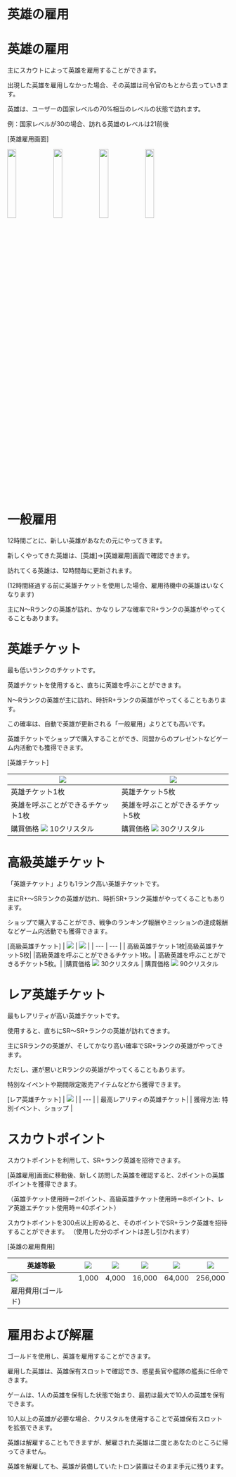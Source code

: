 # 英雄の雇用

# 英雄の雇用
主にスカウトによって英雄を雇用することができます。

出現した英雄を雇用しなかった場合、その英雄は司令官のもとから去っていきます。

英雄は、ユーザーの国家レベルの70%相当のレベルの状態で訪れます。

例：国家レベルが30の場合、訪れる英雄のレベルは21前後

[英雄雇用画面]

<img src="_images/a37.jpg" width="20%"> <img src="_images/a38.jpg" width="20%"> <img src="_images/a39.jpg" width="20%"> <img src="_images/a40.jpg" width="20%">

# 一般雇用
12時間ごとに、新しい英雄があなたの元にやってきます。

新しくやってきた英雄は、[英雄]→[英雄雇用]画面で確認できます。

訪れてくる英雄は、12時間毎に更新されます。

(12時間経過する前に英雄チケットを使用した場合、雇用待機中の英雄はいなくなります)

主にN～Rランクの英雄が訪れ、かなりレアな確率でR+ランクの英雄がやってくることもあります。

# 英雄チケット
最も低いランクのチケットです。

英雄チケットを使用すると、直ちに英雄を呼ぶことができます。

N～Rランクの英雄が主に訪れ、時折R+ランクの英雄がやってくることもあります。

この確率は、自動で英雄が更新される「一般雇用」よりとても高いです。

英雄チケットでショップで購入することができ、同盟からのプレゼントなどゲーム内活動でも獲得できます。

[英雄チケット]

| ![](_images/a41.jpg) | 	![](_images/a42.jpg) | 
| --- | --- | 
| 英雄チケット1枚|英雄チケット5枚|
|英雄を呼ぶことができるチケット1枚|	英雄を呼ぶことができるチケット5枚|
|購買価格  ![](_images/a36.jpg)  10クリスタル |	購買価格  ![](_images/a36.jpg)  30クリスタル 

# 高級英雄チケット
「英雄チケット」よりも1ランク高い英雄チケットです。

主にR+～SRランクの英雄が訪れ、時折SR+ランク英雄がやってくることもあります。

ショップで購入することができ、戦争のランキング報酬やミッションの達成報酬などゲーム内活動でも獲得できます。

[高級英雄チケット]
| ![](_images/a43.jpg) | 	![](_images/a44.jpg) | 
| --- | --- | 
| 高級英雄チケット1枚|高級英雄チケット5枚|
|高級英雄を呼ぶことができるチケット1枚。|	高級英雄を呼ぶことができるチケット5枚。|
|購買価格  ![](_images/a36.jpg)  30クリスタル |	購買価格  ![](_images/a36.jpg)  90クリスタル 

# レア英雄チケット
最もレアリティが高い英雄チケットです。

使用すると、直ちにSR～SR+ランクの英雄が訪れてきます。

主にSRランクの英雄が、そしてかなり高い確率でSR+ランクの英雄がやってきます。

ただし、運が悪いとRランクの英雄がやってくることもあります。

特別なイベントや期間限定販売アイテムなどから獲得できます。


[レア英雄チケット]
| ![](_images/a45.jpg) | 
| --- |
| 最高レアリティの英雄チケット|
| 獲得方法: 特別イベント、ショップ |

# スカウトポイント
スカウトポイントを利用して、SR+ランク英雄を招待できます。

[英雄雇用]画面に移動後、新しく訪問した英雄を確認すると、2ポイントの英雄ポイントを獲得できます。

（英雄チケット使用時＝2ポイント、高級英雄チケット使用時＝8ポイント、レア英雄エチケット使用時＝40ポイント）

スカウトポイントを300点以上貯めると、そのポイントでSR+ランク英雄を招待することができます。
（使用した分のポイントは差し引かれます）

[英雄の雇用費用]

|英雄等級| ![](_images/a46.jpg) | ![](_images/a47.jpg) | ![](_images/a48.jpg) | ![](_images/a49.jpg) | ![](_images/a50.jpg)
| --- | --- | --- | --- | --- | --- |
| ![](_images/a51.jpg) | 1,000 | 4,000 | 16,000 | 64,000 | 256,000
| 雇用費用(ゴールド) |


# 雇用および解雇
ゴールドを使用し、英雄を雇用することができます。

雇用した英雄は、英雄保有スロットで確認でき、惑星長官や艦隊の艦長に任命できます。

ゲームは、1人の英雄を保有した状態で始まり、最初は最大で10人の英雄を保有できます。

10人以上の英雄が必要な場合、クリスタルを使用することで英雄保有スロットを拡張できます。

英雄は解雇することもできますが、解雇された英雄は二度とあなたのところに帰ってきません。

英雄を解雇しても、英雄が装備していたトロン装置はそのまま手元に残ります。
